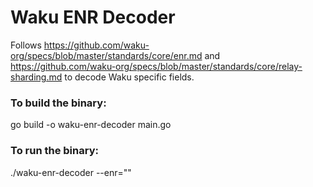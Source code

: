 # Waku ENR Decoder
Follows https://github.com/waku-org/specs/blob/master/standards/core/enr.md and https://github.com/waku-org/specs/blob/master/standards/core/relay-sharding.md to decode Waku specific fields.

### To build the binary:

go build -o waku-enr-decoder main.go

### To run the binary:
./waku-enr-decoder --enr="<valid ENR>"
